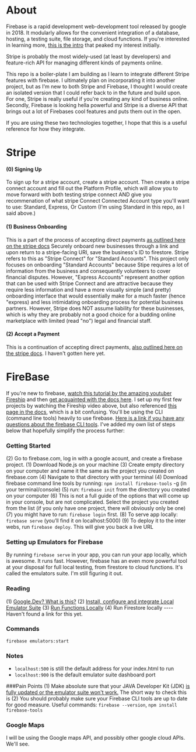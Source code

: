 # About
Firebase is a rapid development web-development tool released by google in 2018. It modularly allows for the convenient integration of a database, hosting, a testing suite, file storage, and cloud functions. If you're interested in learning more, [this is the intro](https://www.youtube.com/watch?v=9kRgVxULbag) that peaked my interest initially.

Stripe is probably the most widely-used (at least by developers) and feature-rich API for managing different kinds of payments online.

This repo is a boiler-plate I am building as I learn to integrate different Stripe features with firebase. I ultimately plan on incorporating it into another project, but as I'm new to both Stripe and Firebase, I thought I would create an isolated version that I could refer back to in the future and build upon. For one, Stripe is really useful if you're creating any kind of business online. Secondly, Firebase is looking hella powerful and Stripe is a diverse API that brings out a lot of Firebases cool features and puts them out in the open.

If you are using these two technologies together, I hope that this is a useful reference for how they integrate.

# Stripe
#### (0) Signing Up
To sign up for a stripe account, create a stripe account. Then create a stripe connect account and fill out the Platform Profile, which will allow you to move forward with both testing stripe connect AND give you recommenation of what stripe Connect Connected Account type you'll want to use: Standard, Express, Or Custom (I'm using Standard in this repo, as I said above.)

#### (1) Business Onboarding
This is a part of the process of accepting direct payments [as outlined here on the stripe docs](https://stripe.com/docs/connect/enable-payment-acceptance-guide)
Securely onboard new businesses through a link and upon return to a stripe-facing URI, save the business's ID to firestore. Stripe refers to this as "Stripe Connect" for "Standard Accounts". This project only focuses on onboarding "Standard Accounts" because Stipe requires a lot of information from the business and consequently volunteers to cover financial disputes. However, "Express Accounts" represent another option that can be used with Stripe Connect and are attractive because they require less information and have a more visually simple (and pretty) onboarding interface that would essentially make for a much faster (hence "express) and less intimidating onboarding process for potential business partners. However, Stripe does NOT assume liability for these businesses, which is why they are probably not a good choice for a budding online marketplace with limited (read "no") legal and financial staff.

#### (2) Accept a Payment
This is a continuation of accepting direct payments, [also outlined here on the stripe docs](https://stripe.com/docs/connect/enable-payment-acceptance-guide). I haven't gotten here yet.

# FireBase
If you're new to firebase, [watch this tutorial by the amazing youtuber Fireship](https://www.youtube.com/watch?v=9kRgVxULbag) and then [get acquainted with the docs here](https://firebase.google.com/docs). I set up my first few projects by watching the Fireship video above, but also referenced [this page in the docs](https://firebase.google.com/docs/web/setup), which is a bit confusing. You'll be using the CLI (command line tools) heavily to use firebase. [Here is a link if you have any questions about the firebase CLI tools](https://firebase.google.com/docs/cli#mac-linux-npm). I've added my own list of steps below that hopefully simplify the process further:

### Getting Started
(2) Go to firebase.com, log in with a google acount, and create a firebase project.
(1) Download Node.js on your machine
(3) Create empty directory on your computer and name it the same as the project you created on firebase.com
(4) Navigate to that directory with your terminal
(4) Download firebase command line tools by running: `npm install firebase-tools` -g (in your terminal/console)
(5) run: `firebase init` from the directory you created on your computer
(6) This is not a full guide of the options that will come up in your console, but are not complicated. Select the project you created from the list (if you only have one project, there will obviously only be one)
(7) you might have to run: `firebase login` first.
(8) To serve app locally: `firebase serve` (you’ll find it on localhost:5000)
(9) To deploy it to the inter webs, run `firebase deploy`. This will give you back a live URL

### Setting up Emulators for Firebase
By running `firebase serve` in your app, you can run your app locally, which is awesome. It runs fast. However, firebase has an even more powerful tool at your disposal for full local testing, from firestore to cloud functions. It's called the emulators suite. I'm still figuring it out.

### Reading
(1) [Google.Dev? What is this?](https://google.dev/pathways/firebase-emulators)
(2) [Install, configure and integrate Local Emulator Suite](https://firebase.google.com/docs/emulator-suite/install_and_configure?authuser=0)
(3) [Run Functions Locally](https://firebase.google.com/docs/functions/local-emulator)
(4) Run Firestore locally ---- Haven't found a link for this yet.

### Commands
`firebase emulators:start`

### Notes
* `localhost:500` is still the default address for your index.html to run
* `localhost:900` is the default emulator suite dashboard port




###Pain Points
(1) Make absolute sure that your JAVA Developer Kit (JDK) [is fully updated or the emulator suite won't work.](https://stackoverflow.com/questions/56819840/firebase-cloud-functions-emulator-throws-exited-with-code-1-error) The short way to check this is 
(2) You should probably make sure your Firebase CLI tools are up to date for good measure. Useful commands: `firebase --version`, `npm install firebase-tools` 

### Google Maps
I will be using the Google maps API, and possibly other google cloud APIs. We'll see.
